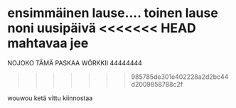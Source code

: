 ensimmäinen lause....
toinen lause
noni uusipäivä
<<<<<<< HEAD
mahtavaa jee
=======


NOJOKO TÄMÄ PASKAA WÖRKKII
44444444
>>>>>>> 985785de301e402228a2d2bc44d2009858788c2f

wouwou
ketä vittu kiinnostaa
